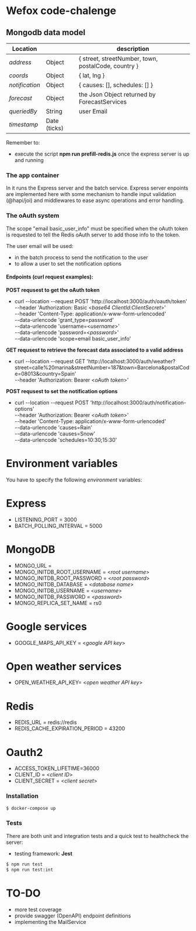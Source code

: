 # Wefox code-chalenge

## Mongodb data model

| Location       |              | description                                         |
| -------------- | ------------ | --------------------------------------------------- |
| _address_      | Object       | { street, streetNumber, town, postalCode, country } |
| _coords_       | Object       | { lat, lng }                                        |
| _notification_ | Object       | { causes: [], schedules: [] }                       |
| _forecast_     | Object       | the Json Object returned by ForecastServices        |
| _queriedBy_    | String       | user Email                                          |
| _timestamp_    | Date (ticks) |

Remember to:

- execute the script **npm run prefill-redis.js** once the express server is up and running

### The app container

In it runs the Express server and the batch service.
Express server enpoints are implemented here with some mechanism to handle input validation (@hapi/joi) and middlewares to ease async operations and error handling.

### The oAuth system

The scope "email basic_user_info" must be specified when the oAuth token is requested to tell the Redis oAuth server to add those info to the token.

The user email will be used:
  - in the batch process to send the notification to the user
  - to allow a user to set the notification options

#### Endpoints (curl request examples):

**POST requsest to get the oAuth token**

- curl --location --request POST 'http://localhost:3000/auth/oauth/token' \
  --header 'Authorization: Basic <*base64 ClientId:ClientSecret*>' \
  --header 'Content-Type: application/x-www-form-urlencoded' \
  --data-urlencode 'grant_type=password' \
  --data-urlencode 'username=<*username*>' \
  --data-urlencode 'password=<*password*>' \
  --data-urlencode 'scope=email basic_user_info'

**GET requsest to retrieve the forecast data associated to a valid address**

- curl --location --request GET 'http://localhost:3000/auth/weather?street=calle%20marina&streetNumber=187&town=Barcelona&postalCode=08013&country=Spain' \
  --header 'Authorization: Bearer <*oAuth token*>'

**POST requsest to set the notification options**

- curl --location --request POST 'http://localhost:3000/auth/notification-options' \
  --header 'Authorization: Bearer <*oAuth token*>' \
  --header 'Content-Type: application/x-www-form-urlencoded' \
  --data-urlencode 'causes=Rain' \
  --data-urlencode 'causes=Snow' \
  --data-urlencode 'schedules=10:30;15:30'

# Environment variables

You have to specify the following _environment_ variables:

# Express

- LISTENING_PORT = 3000
- BATCH_POLLING_INTERVAL = 5000

# MongoDB

- MONGO_URL = <mongo db coonnection string>
- MONGO_INITDB_ROOT_USERNAME = <*root username*>
- MONGO_INITDB_ROOT_PASSWORD = <*root password*>
- MONGO_INITDB_DATABASE = <*database name*>
- MONGO_INITDB_USERNAME = <*username*>
- MONGO_INITDB_PASSWORD = <*password*>
- MONGO_REPLICA_SET_NAME = rs0

# Google services

- GOOGLE_MAPS_API_KEY = <*google API key*>

# Open weather services

- OPEN_WEATHER_API_KEY= <*open weather API key*>

# Redis

- REDIS_URL = redis://redis
- REDIS_CACHE_EXPIRATION_PERIOD = 43200

# Oauth2

- ACCESS_TOKEN_LIFETIME=36000
- CLIENT_ID = <*client ID*>
- CLIENT_SECRET = <*client secret*>

### Installation

```sh
$ docker-compose up
```

### Tests

There are both unit and integration tests and a quick test to healthcheck the server:

- testing framework: **Jest**

```sh
$ npm run test
$ npm run test:int
```

# TO-DO

- more test coverage
- provide swagger (OpenAPI) endpoint definitions
- implementing the MailService
